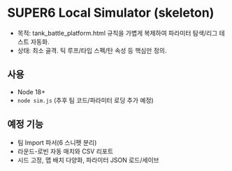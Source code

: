 # SUPER6 Local Simulator (skeleton)

- 목적: tank_battle_platform.html 규칙을 가볍게 복제하여 파라미터 탐색/리그 테스트 자동화.
- 상태: 최소 골격. 틱 루프/타입 스펙/탄 속성 등 핵심만 정의.

## 사용
- Node 18+
- `node sim.js` (추후 팀 코드/파라미터 로딩 추가 예정)

## 예정 기능
- 팀 Import 파서(6 스니펫 분리)
- 라운드-로빈 자동 매치와 CSV 리포트
- 시드 고정, 맵 배치 다양화, 파라미터 JSON 로드/세이브
